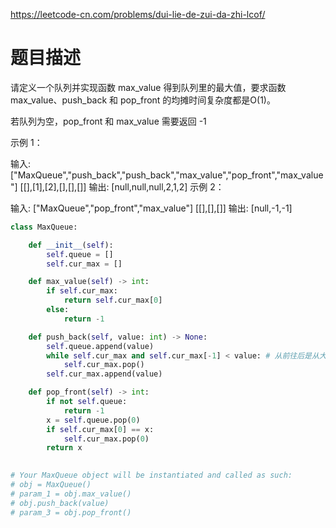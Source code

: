 https://leetcode-cn.com/problems/dui-lie-de-zui-da-zhi-lcof/
# 题目描述
请定义一个队列并实现函数 max_value 得到队列里的最大值，要求函数max_value、push_back 和 pop_front 的均摊时间复杂度都是O(1)。

若队列为空，pop_front 和 max_value 需要返回 -1

示例 1：

输入: 
["MaxQueue","push_back","push_back","max_value","pop_front","max_value"]
[[],[1],[2],[],[],[]]
输出: [null,null,null,2,1,2]
示例 2：

输入: 
["MaxQueue","pop_front","max_value"]
[[],[],[]]
输出: [null,-1,-1]

```python
class MaxQueue:

    def __init__(self):
        self.queue = []
        self.cur_max = []

    def max_value(self) -> int:
        if self.cur_max:
            return self.cur_max[0]
        else:
            return -1

    def push_back(self, value: int) -> None:
        self.queue.append(value)
        while self.cur_max and self.cur_max[-1] < value: # 从前往后是从大到小的顺序
            self.cur_max.pop()
        self.cur_max.append(value)

    def pop_front(self) -> int:
        if not self.queue:
            return -1
        x = self.queue.pop(0)
        if self.cur_max[0] == x:
            self.cur_max.pop(0)
        return x

            
# Your MaxQueue object will be instantiated and called as such:
# obj = MaxQueue()
# param_1 = obj.max_value()
# obj.push_back(value)
# param_3 = obj.pop_front()
```